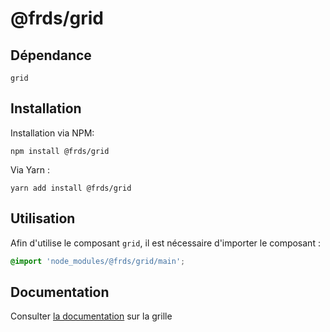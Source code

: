 # @frds/grid

## Dépendance
```shell
grid
```

## Installation
Installation via NPM:
```
npm install @frds/grid
```
Via Yarn :
```
yarn add install @frds/grid
```

## Utilisation
Afin d'utilise le composant `grid`, il est nécessaire d'importer le composant :
```scss
@import 'node_modules/@frds/grid/main';
```
## Documentation

Consulter [la documentation](#) sur la grille
